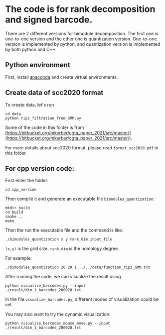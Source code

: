 # The code is for rank decomposition and signed barcode.

There are 2 different versions for bimodule decomposition. The first one is one-to-one version and the other one is quantization version. One-to-one version is implemented by python, and quantization version is implemented by both python and C++.

## Python environment
First, install [anaconda](https://docs.anaconda.com/anaconda/user-guide/getting-started/) and create virtual environments. 

## Create data of scc2020 format
To create data, let's run
```
cd data
python rips_filtration_from_GMM.py 
```
Some of the code in this folder is from [https://bitbucket.org/mkerber/cgta_paper_2021/src/master/](https://bitbucket.org/mkerber/cgta_paper_2021/src/master/).

For more details about scc2020 format, please read `format_scc2020.pdf` in this folder.


## For cpp version code:  
First enter the folder:
```
cd cpp_version
```
Then compile it and generate an executable file `bimodules_quantization`:
```
mkdir build
cd build
cmake ..
make
```

Then the run the executable file and the command is like:  
```
./bimodules_quantization x y rank_dim input_file  
```
`(x,y)` is the grid size, `rank_dim` is the homology degree.

For example: 
```
./bimodules_quantization 20 20 1 ../../data/function_rips_GMM.txt
```

After running the code, we can visualize the result using
```
python visualize_barcodes.py --input  ./result/dim_1_barcodes_200020.txt
```
In the file `visualize_barcodes.py`, different modes of visualization could be set.

You may also want to try the dynamic visualization:
```
python visualize_barcodes_mouse_move.py --input ./result/dim_1_barcodes_200020.txt
```


